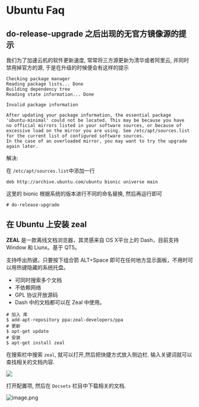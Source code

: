 # Ubuntu Faq

## do-release-upgrade 之后出现的无官方镜像源的提示

我们为了加速云机的软件更新速度, 常常将三方源更新为清华或者阿里云, 并同时禁用掉官方的源, 于是在升级的时候便会有这样的提示

```
Checking package manager
Reading package lists... Done
Building dependency tree
Reading state information... Done

Invalid package information

After updating your package information, the essential package
'ubuntu-minimal' could not be located. This may be because you have
no official mirrors listed in your software sources, or because of
excessive load on the mirror you are using. See /etc/apt/sources.list
for the current list of configured software sources.
In the case of an overloaded mirror, you may want to try the upgrade
again later.
```

解决:

在 `/etc/apt/sources.list`中添加一行

```
deb http://archive.ubuntu.com/ubuntu bionic universe main
```

这里的 bionic 根据系统的版本进行不同的命名替换, 然后再运行即可

```
# do-release-upgrade
```

## 在 Ubuntu 上安装 zeal

**ZEAL** 是一款离线文档浏览器，其灵感来自 OS X平台上的 Dash，目前支持 Window 和 Liunx。基于 QT5。

支持呼出热键。只要按下组合箭 ALT+Space 即可在任何地方显示面板，不用时可以用热键隐藏的系统托盘。

- 可同时搜索多个文档
- 不依赖网络
- GPL 协议开放源码
- Dash 中的文档都可以在 Zeal 中使用。

```
# 加入 库
$ add-apt-repository ppa:zeal-developers/ppa
# 更新
$ apt-get update
# 安装
$ apt-get install zeal
```

在搜索栏中搜索 `zeal`, 就可以打开,然后把快捷方式放入侧边栏. 输入关键词就可以查找相关的文档内容.

![](https://file.wulicode.com/yuque/202208/04/23/0207TYg5oSgR.png?x-oss-process=image/resize,h_499)

打开配置项, 然后在 `Docsets` 栏目中下载相关的文档.

![image.png](https://file.wulicode.com/yuque/202208/04/23/0208NCb3Inzb.png?x-oss-process=image/resize,h_587)

